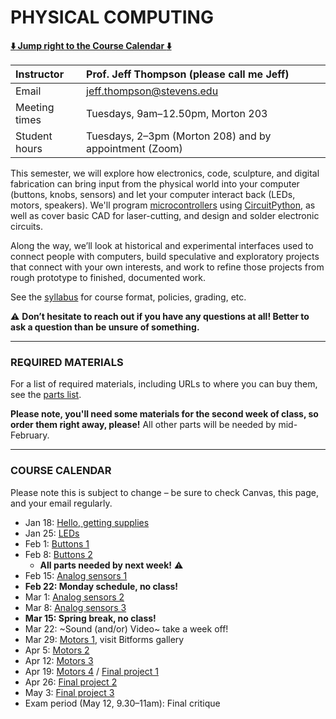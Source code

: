 # PHYSICAL COMPUTING

**[:arrow_down: Jump right to the Course Calendar :arrow_down:](#course-calendar)**

| Instructor     | Prof. Jeff Thompson (please call me Jeff) |
| :---           | :--- |
| Email          | jeff.thompson@stevens.edu |
| Meeting times  | Tuesdays, 9am–12.50pm, Morton 203 |  
| Student hours  | Tuesdays, 2–3pm (Morton 208) and by appointment (Zoom) |

This semester, we will explore how electronics, code, sculpture, and digital fabrication can bring input from the physical world into your computer (buttons, knobs, sensors) and let your computer interact back (LEDs, motors, speakers). We'll program [microcontrollers](https://en.wikipedia.org/wiki/Microcontroller) using [CircuitPython](https://circuitpython.org/), as well as cover basic CAD for laser-cutting, and design and solder electronic circuits.

Along the way, we’ll look at historical and experimental interfaces used to connect people with computers, build speculative and exploratory projects that connect with your own interests, and work to refine those projects from rough prototype to finished, documented work.

See the [syllabus](https://github.com/jeffThompson/PhysicalComputing/blob/master/Syllabus.md) for course format, policies, grading, etc.

:warning: **Don’t hesitate to reach out if you have any questions at all! Better to ask a question than be unsure of something.**  

***

### REQUIRED MATERIALS

For a list of required materials, including URLs to where you can buy them, see the [parts list](https://docs.google.com/spreadsheets/d/1eFKwcQB5PgZMCaIBkQ6jCpR6jHgA8spqsIOZDBLMFAg/edit?usp=sharing). 

**Please note, you'll need some materials for the second week of class, so order them right away, please!** All other parts will be needed by mid-February.

***

### COURSE CALENDAR  
Please note this is subject to change – be sure to check Canvas, this page, and your email regularly.

* Jan 18: [Hello, getting supplies](https://github.com/jeffThompson/PhysicalComputing/tree/master/Week01_GettingSupplies)  
* Jan 25: [LEDs](https://github.com/jeffThompson/PhysicalComputing/tree/master/Week02_LEDs)  
* Feb 1: [Buttons 1](https://github.com/jeffThompson/PhysicalComputing/tree/master/Week03_Buttons)  
* Feb 8: [Buttons 2](https://github.com/jeffThompson/PhysicalComputing/tree/master/Week03_Buttons)  
  * **All parts needed by next week!** :warning:  
* Feb 15: [Analog sensors 1](https://github.com/jeffThompson/PhysicalComputing/tree/master/Week05_AnalogSensors)  
* **Feb 22: Monday schedule, no class!**  
* Mar 1: [Analog sensors 2](https://github.com/jeffThompson/PhysicalComputing/tree/master/Week05_AnalogSensors)  
* Mar 8: [Analog sensors 3](https://github.com/jeffThompson/PhysicalComputing/tree/master/Week05_AnalogSensors)  
* **Mar 15: Spring break, no class!**  
* Mar 22: ~Sound (and/or) Video~ take a week off!  
* Mar 29: [Motors 1](https://github.com/jeffThompson/PhysicalComputing/tree/master/Week10_Motors), visit Bitforms gallery  
* Apr 5: [Motors 2](https://github.com/jeffThompson/PhysicalComputing/tree/master/Week10_Motors)
* Apr 12: [Motors 3](https://github.com/jeffThompson/PhysicalComputing/tree/master/Week10_Motors)
* Apr 19: [Motors 4](https://github.com/jeffThompson/PhysicalComputing/tree/master/Week10_Motors) / [Final project 1](https://github.com/jeffThompson/PhysicalComputing/tree/master/Week12_FinalProject)  
* Apr 26: [Final project 2](https://github.com/jeffThompson/PhysicalComputing/tree/master/Week12_FinalProject)  
* May 3: [Final project 3](https://github.com/jeffThompson/PhysicalComputing/tree/master/Week12_FinalProject)  
* Exam period (May 12, 9.30–11am): Final critique  

